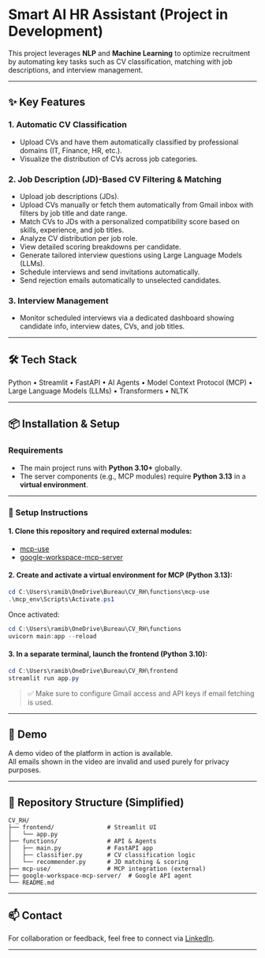 # Smart AI HR Assistant (Project in Development)

This project leverages **NLP** and **Machine Learning** to optimize recruitment by automating key tasks such as CV classification, matching with job descriptions, and interview management.

---

## ✨ Key Features

### 1. Automatic CV Classification
- Upload CVs and have them automatically classified by professional domains (IT, Finance, HR, etc.).  
- Visualize the distribution of CVs across job categories.

### 2. Job Description (JD)-Based CV Filtering & Matching
- Upload job descriptions (JDs).  
- Upload CVs manually or fetch them automatically from Gmail inbox with filters by job title and date range.  
- Match CVs to JDs with a personalized compatibility score based on skills, experience, and job titles.  
- Analyze CV distribution per job role.  
- View detailed scoring breakdowns per candidate.  
- Generate tailored interview questions using Large Language Models (LLMs).  
- Schedule interviews and send invitations automatically.  
- Send rejection emails automatically to unselected candidates.

### 3. Interview Management
- Monitor scheduled interviews via a dedicated dashboard showing candidate info, interview dates, CVs, and job titles.

---

## 🛠️ Tech Stack

Python • Streamlit • FastAPI • AI Agents • Model Context Protocol (MCP) • Large Language Models (LLMs) • Transformers • NLTK

---

## 📦 Installation & Setup

### Requirements
- The main project runs with **Python 3.10+** globally.  
- The server components (e.g., MCP modules) require **Python 3.13** in a **virtual environment**.

---

### 🔧 Setup Instructions

#### 1. Clone this repository and required external modules:

- [mcp-use](https://github.com/mcp-use/mcp-use)  
- [google-workspace-mcp-server](https://github.com/epaproditus/google-workspace-mcp-server)

#### 2. Create and activate a virtual environment for MCP (Python 3.13):

```powershell
cd C:\Users\ramib\OneDrive\Bureau\CV_RH\functions\mcp-use
.\mcp_env\Scripts\Activate.ps1
```

Once activated:

```powershell
cd C:\Users\ramib\OneDrive\Bureau\CV_RH\functions
uvicorn main:app --reload
```

#### 3. In a separate terminal, launch the frontend (Python 3.10):

```powershell
cd C:\Users\ramib\OneDrive\Bureau\CV_RH\frontend
streamlit run app.py
```

> ✅ Make sure to configure Gmail access and API keys if email fetching is used.

---


## 📎 Demo

A  demo video of the platform in action is available.  
All emails shown in the video are invalid and used purely for privacy purposes.

---

## 📂 Repository Structure (Simplified)

```
CV_RH/
├── frontend/               # Streamlit UI
│   └── app.py
├── functions/              # API & Agents
│   ├── main.py             # FastAPI app
│   ├── classifier.py       # CV classification logic
│   └── recommender.py      # JD matching & scoring
├── mcp-use/                # MCP integration (external)
├── google-workspace-mcp-server/  # Google API agent
└── README.md
```

---

## 📫 Contact

For collaboration or feedback, feel free to connect via [LinkedIn](https://www.linkedin.com/in/rami-ben-amor).

---

